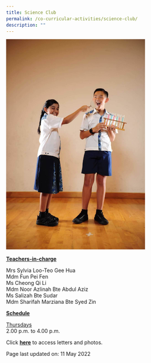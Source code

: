 ```yaml
---
title: Science Club
permalink: /co-curricular-activities/science-club/
description: ""
---
```

<img style="width: 75%;" src="/images/sciencec.jpeg">
<p><u><strong>Teachers-in-charge</strong></u></p>
<p>Mrs Sylvia Loo-Teo Gee Hua<br />Mdm Fun Pei Fen<br />Ms Cheong Qi Li<br />Mdm Noor Azlinah Bte Abdul Aziz<br />Ms Salizah Bte Sudar<br />Mdm Sharifah Marziana Bte Syed Zin</p>
<p><u><strong>Schedule</strong></u></p>
<p><u>Thursdays</u><br />2.00 p.m. to 4.00 p.m.</p>
<p>Click <a href="https://drive.google.com/open?id=1QTtMm4q737AeHzmEYyC2rs-q1DF99WKC" target="_blank" rel="noopener"><strong>here</strong></a> to access letters and photos.</p>
<p>Page last updated on: 11 May 2022</p>